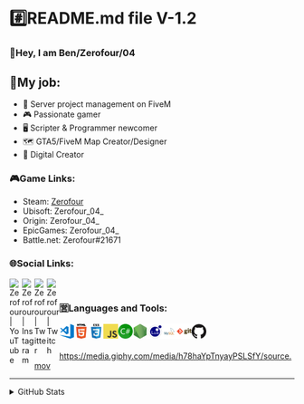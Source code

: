 # #️⃣README.md file V-1.2

### 👋Hey, I am Ben/Zerofour/04

## 👔My job: 

- 👑 Server project management on FiveM
- 🎮 Passionate gamer
- 🖥️ Scripter & Programmer newcomer
- 🗺️ GTA5/FiveM Map Creator/Designer
- 💽 Digital Creator

### 🎮Game Links:

- Steam:        [Zerofour][steam]
- Ubisoft:      Zerofour_04_
- Origin:       Zerofour_04_
- EpicGames:    Zerofour_04_
- Battle.net:   Zerofour#21671

### 🌐Social Links:

[<img align="left" alt="Zerofour | YouTube" width="22px" src="https://cdn.jsdelivr.net/npm/simple-icons@v3/icons/youtube.svg" />][youtube]
[<img align="left" alt="Zerofour | Instagram" width="22px" src="https://cdn.jsdelivr.net/npm/simple-icons@v3/icons/instagram.svg" />][instagram]
[<img align="left" alt="Zerofour | Twitter" width="22px" src="https://cdn.jsdelivr.net/npm/simple-icons@v3/icons/twitter.svg" />][twitter]
[<img align="left" alt="Zerofour | Twitch" width="22px" src="https://cdn.jsdelivr.net/npm/simple-icons@3.12.2/icons/twitch.svg" />][twitch]

<br />

### 🈺Languages and Tools:

<img align="left" alt="Visual Studio Code" width="26px" src="https://raw.githubusercontent.com/github/explore/80688e429a7d4ef2fca1e82350fe8e3517d3494d/topics/visual-studio-code/visual-studio-code.png" />
<img align="left" alt="HTML5" width="26px" src="https://raw.githubusercontent.com/github/explore/80688e429a7d4ef2fca1e82350fe8e3517d3494d/topics/html/html.png" />
<img align="left" alt="CSS3" width="26px" src="https://raw.githubusercontent.com/github/explore/80688e429a7d4ef2fca1e82350fe8e3517d3494d/topics/css/css.png" />
<img align="left" alt="JavaScript" width="26px" src="https://raw.githubusercontent.com/github/explore/80688e429a7d4ef2fca1e82350fe8e3517d3494d/topics/javascript/javascript.png" />
<img align="left" alt="C#" width="26px" src="https://raw.githubusercontent.com/github/explore/80688e429a7d4ef2fca1e82350fe8e3517d3494d/topics/csharp/csharp.png" />
<img align="left" alt="Node.js" width="26px" src="https://raw.githubusercontent.com/github/explore/80688e429a7d4ef2fca1e82350fe8e3517d3494d/topics/nodejs/nodejs.png" />
<img align="left" alt="Lua" width="26px" src="https://raw.githubusercontent.com/github/explore/80688e429a7d4ef2fca1e82350fe8e3517d3494d/topics/lua/lua.png" />
<img align="left" alt="MySQL" width="26px" src="https://raw.githubusercontent.com/github/explore/80688e429a7d4ef2fca1e82350fe8e3517d3494d/topics/mysql/mysql.png" />
<img align="left" alt="Git" width="26px" src="https://raw.githubusercontent.com/github/explore/80688e429a7d4ef2fca1e82350fe8e3517d3494d/topics/git/git.png" />
<img align="left" alt="GitHub" width="26px" src="https://raw.githubusercontent.com/github/explore/78df643247d429f6cc873026c0622819ad797942/topics/github/github.png" />

<br />
<br />

https://media.giphy.com/media/h78haYpTnyayPSLSfY/source.mov

---

<details>
  <summary>GitHub Stats</summary>

  <img align="left" alt="Marks" src="https://github-readme-stats.vercel.app/api/top-langs/?username=Zerofour04&layout=compact" />
  <img align="left" alt="Top Language" src="https://github-readme-stats.vercel.app/api?username=Zerofour04&show_icons=true&theme=algolia" />
  <img align="left" alt="Wakatimes" src="https://github-readme-stats.vercel.app/api/wakatime?username=Zerofour04" />


</details>


[steam]: https://steamcommunity.com/id/zerofour_04/
[youtube]: https://www.youtube.com/channel/UCiG2ezBIH8PKOjrvHyipR_g
[instagram]: www.instagram.com/ben.h_04_
[twitter]: https://twitter.com/Zerofour_04_
[twitch]: https://www.twitch.tv/zerofour_04_
